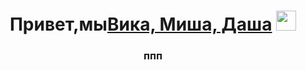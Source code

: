 <h1 align="center">Привет,мы<a href="https://daniilshat.ru/" target="_blank">Вика, Миша, Даша</a> 
<img src="https://github.com/blackcater/blackcater/raw/main/images/Hi.gif" height="32"/></h1>
<h3 align="center">ппп</h3>
